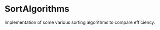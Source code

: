 SortAlgorithms
==============

Implementation of some various sorting algorithms to compare efficiency.

